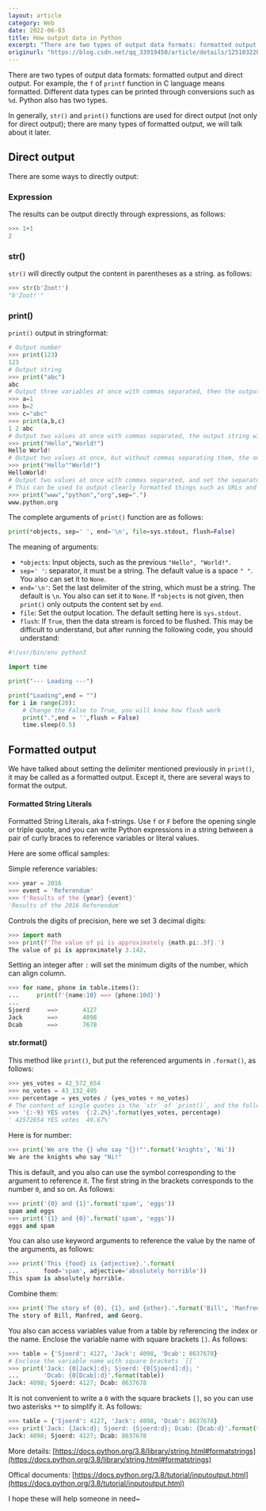 ```yaml
---
layout: article
category: Web
date: 2022-06-03
title: How output data in Python 
excerpt: "There are two types of output data formats: formatted output and direct output. For example, the `f` of `printf` function in C language means formatted. Different data types can be printed through conversions such as `%d`. Python also has two types."
originurl: "https://blog.csdn.net/qq_33919450/article/details/125103220"
---
```

There are two types of output data formats: formatted output and direct output. For example, the `f` of `printf` function in C language means formatted. Different data types can be printed through conversions such as `%d`. Python also has two types.

In generally,  `str()` and `print()` functions are used for direct output (not only for direct output); there are many types of formatted output, we will talk about it later.

## Direct output
There are some ways to directly output:
### Expression
The results can be output directly through expressions, as follows:

```python
>>> 1+1
2
```

### str()
`str()` will directly output the content in parentheses as a string. as follows:

```python
>>> str(b'Zoot!')
"b'Zoot!'"
```

### print()
`print()` output in stringformat:

```python
# Output number
>>> print(123)
123
# Output string
>>> print("abc")
abc
# Output three variables at once with commas separated, then the output values ​​will be separated by space
>>> a=1
>>> b=2
>>> c="abc"
>>> print(a,b,c)
1 2 abc
# Output two values at once with commas separated, the output string will be separated by space 
>>> print("Hello","World!")
Hello World!
# Output two values at once, but without commas separating them, the output strings will be concatenated, no any separator
>>> print("Hello""World!")
HelloWorld!
# Output two values at once with commas separated, and set the separator to a period, then the output string will be separated by a period
# This can be used to output clearly formatted things such as URLs and paths (a little bit formatted)
>>> print("www","python","org",sep=".")
www.python.org
```

The complete arguments of `print()` function are as follows:

```python
print(*objects, sep=' ', end='\n', file=sys.stdout, flush=False)
```

The meaning of arguments:
 - `*objects`: Input objects, such as the previous `"Hello", "World!"`.
 - `sep=' '`: separator, it must be a string. The default value is a space `" "`. You also can set it to `None`.
 - `end='\n'`: Set the last delimiter of the string, which must be a string. The default is `\n`. You also can set it to `None`. If `*objects` is not given, then `print()` only outputs the content set by `end`.
 - `file`: Set the output location. The default setting here is `sys.stdout`.
 - `flush`: If `True`, then the data stream is forced to be flushed. This may be difficult to understand, but after running the following code, you should understand:

```python
#!/usr/bin/env python3

import time

print("--- Loading ---")

print("Loading",end = "")
for i in range(20):
    # Change the False to True, you will know how flush work
    print(".",end = '',flush = False)
    time.sleep(0.5)
```

## Formatted output
We have talked about setting the delimiter mentioned previously in `print()`, it may be called as a formatted output. Except it, there are several ways to format the output.

#### Formatted String Literals
Formatted String Literals, aka f-strings. Use `f` or `F` before the opening single or triple quote, and you can write Python expressions in a string between a pair of curly braces to reference variables or literal values.

Here are some offical samples:

Simple reference variables:

```python
>>> year = 2016
>>> event = 'Referendum'
>>> f'Results of the {year} {event}'
'Results of the 2016 Referendum'
```

Controls the digits of precision, here we set 3 decimal digits:

```python
>>> import math
>>> print(f'The value of pi is approximately {math.pi:.3f}.')
The value of pi is approximately 3.142.
```

Setting an integer after `:` will set the minimum digits of the number, which can align column.

```python
>>> for name, phone in table.items():
...     print(f'{name:10} ==> {phone:10d}')
... 
Sjoerd     ==>       4127
Jack       ==>       4098
Dcab       ==>       7678
```

#### str.format()
This method like `print()`, but put the referenced arguments ​in `.format()`, as follows:

```python
>>> yes_votes = 42_572_654
>>> no_votes = 43_132_495
>>> percentage = yes_votes / (yes_votes + no_votes)
# The content of single quotes is the `str` of `print()`, and the following `.format()` brackets are the corresponding arguments.
>>> '{:-9} YES votes  {:2.2%}'.format(yes_votes, percentage)
' 42572654 YES votes  49.67%'
```

Here is for number:

```python
>>> print('We are the {} who say "{}!"'.format('knights', 'Ni'))
We are the knights who say "Ni!"
```

This is default, and you also can use the symbol corresponding to the argument to reference it. The first string in the brackets corresponds to the number `0`, and so on. As follows:

```python
>>> print('{0} and {1}'.format('spam', 'eggs'))
spam and eggs
>>> print('{1} and {0}'.format('spam', 'eggs'))
eggs and spam
```

You can also use keyword arguments to reference the value by the name of the arguments, as follows:

```python
>>> print('This {food} is {adjective}.'.format(
...       food='spam', adjective='absolutely horrible'))
This spam is absolutely horrible.
```

Combine them:

```python
>>> print('The story of {0}, {1}, and {other}.'.format('Bill', 'Manfred',other='Georg'))
The story of Bill, Manfred, and Georg.
```

You also can access variables value from a table by referencing the index or the name. Enclose the variable name with square brackets `[]`. As follows:

```python
>>> table = {'Sjoerd': 4127, 'Jack': 4098, 'Dcab': 8637678}
# Enclose the variable name with square brackets `[]`
>>> print('Jack: {0[Jack]:d}; Sjoerd: {0[Sjoerd]:d}; '
...       'Dcab: {0[Dcab]:d}'.format(table))
Jack: 4098; Sjoerd: 4127; Dcab: 8637678
```

It is not convenient to write a `0` with the square brackets `[]`, so you can use two asterisks `**` to simplify it. As follows:

```python
>>> table = {'Sjoerd': 4127, 'Jack': 4098, 'Dcab': 8637678}
>>> print('Jack: {Jack:d}; Sjoerd: {Sjoerd:d}; Dcab: {Dcab:d}'.format(**table))
Jack: 4098; Sjoerd: 4127; Dcab: 8637678
```

More details: [https://docs.python.org/3.8/library/string.html#formatstrings](https://docs.python.org/3.8/library/string.html#formatstrings)


Offical documents: [https://docs.python.org/3.8/tutorial/inputoutput.html](https://docs.python.org/3.8/tutorial/inputoutput.html)

I hope these will help someone in need~